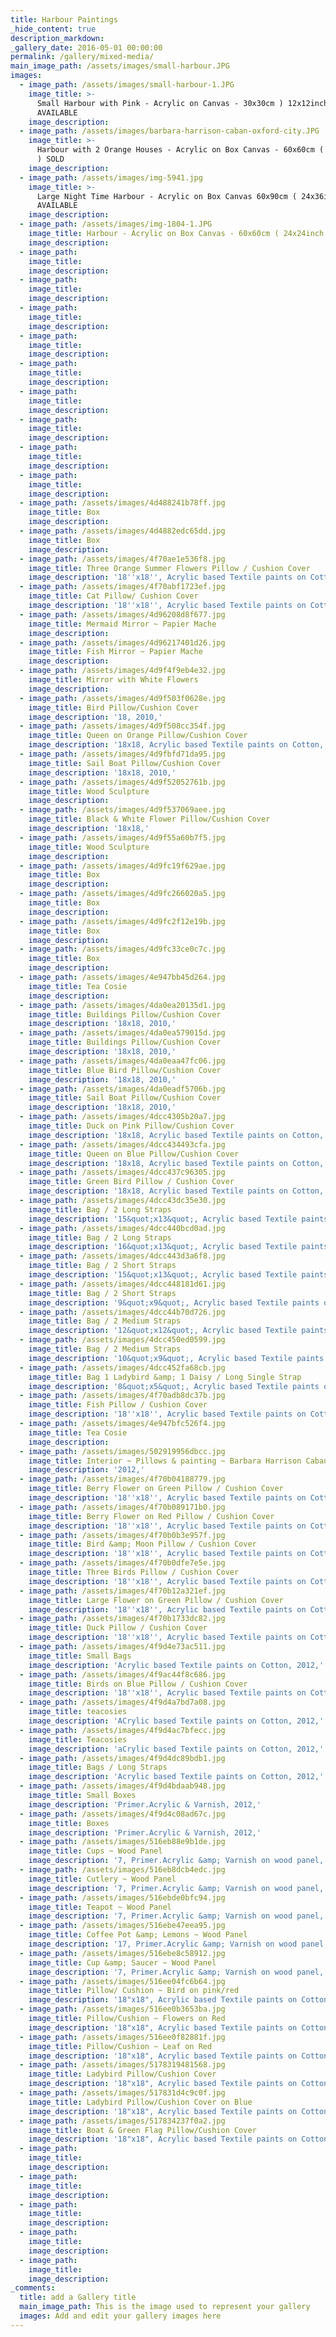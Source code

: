 ```yaml
---
title: Harbour Paintings
_hide_content: true
description_markdown:
_gallery_date: 2016-05-01 00:00:00
permalink: /gallery/mixed-media/
main_image_path: /assets/images/small-harbour.JPG
images:
  - image_path: /assets/images/small-harbour-1.JPG
    image_title: >-
      Small Harbour with Pink - Acrylic on Canvas - 30x30cm ) 12x12inch )
      AVAILABLE
    image_description:
  - image_path: /assets/images/barbara-harrison-caban-oxford-city.JPG
    image_title: >-
      Harbour with 2 Orange Houses - Acrylic on Box Canvas - 60x60cm ( 24x24inch
      ) SOLD
    image_description:
  - image_path: /assets/images/img-5941.jpg
    image_title: >-
      Large Night Time Harbour - Acrylic on Box Canvas 60x90cm ( 24x36inch ) -
      AVAILABLE
    image_description:
  - image_path: /assets/images/img-1804-1.JPG
    image_title: Harbour - Acrylic on Box Canvas - 60x60cm ( 24x24inch ) SOLD
    image_description:
  - image_path:
    image_title:
    image_description:
  - image_path:
    image_title:
    image_description:
  - image_path:
    image_title:
    image_description:
  - image_path:
    image_title:
    image_description:
  - image_path:
    image_title:
    image_description:
  - image_path:
    image_title:
    image_description:
  - image_path:
    image_title:
    image_description:
  - image_path:
    image_title:
    image_description:
  - image_path:
    image_title:
    image_description:
  - image_path: /assets/images/4d488241b78ff.jpg
    image_title: Box
    image_description:
  - image_path: /assets/images/4d4882edc65dd.jpg
    image_title: Box
    image_description:
  - image_path: /assets/images/4f70ae1e536f8.jpg
    image_title: Three Orange Summer Flowers Pillow / Cushion Cover
    image_description: '18''x18'', Acrylic based Textile paints on Cotton, 2012, SOLD'
  - image_path: /assets/images/4f70abf1723ef.jpg
    image_title: Cat Pillow/ Cushion Cover
    image_description: '18''x18'', Acrylic based Textile paints on Cotton, 2012,'
  - image_path: /assets/images/4d96208d8f677.jpg
    image_title: Mermaid Mirror ~ Papier Mache
    image_description:
  - image_path: /assets/images/4d96217401d26.jpg
    image_title: Fish Mirror ~ Papier Mache
    image_description:
  - image_path: /assets/images/4d9f4f9eb4e32.jpg
    image_title: Mirror with White Flowers
    image_description:
  - image_path: /assets/images/4d9f503f0628e.jpg
    image_title: Bird Pillow/Cushion Cover
    image_description: '18, 2010,'
  - image_path: /assets/images/4d9f508cc354f.jpg
    image_title: Queen on Orange Pillow/Cushion Cover
    image_description: '18x18, Acrylic based Textile paints on Cotton, 2010,'
  - image_path: /assets/images/4d9fbfd71da95.jpg
    image_title: Sail Boat Pillow/Cushion Cover
    image_description: '18x18, 2010,'
  - image_path: /assets/images/4d9f52052761b.jpg
    image_title: Wood Sculpture
    image_description:
  - image_path: /assets/images/4d9f537069aee.jpg
    image_title: Black & White Flower Pillow/Cushion Cover
    image_description: '18x18,'
  - image_path: /assets/images/4d9f55a60b7f5.jpg
    image_title: Wood Sculpture
    image_description:
  - image_path: /assets/images/4d9fc19f629ae.jpg
    image_title: Box
    image_description:
  - image_path: /assets/images/4d9fc266020a5.jpg
    image_title: Box
    image_description:
  - image_path: /assets/images/4d9fc2f12e19b.jpg
    image_title: Box
    image_description:
  - image_path: /assets/images/4d9fc33ce0c7c.jpg
    image_title: Box
    image_description:
  - image_path: /assets/images/4e947bb45d264.jpg
    image_title: Tea Cosie
    image_description:
  - image_path: /assets/images/4da0ea20135d1.jpg
    image_title: Buildings Pillow/Cushion Cover
    image_description: '18x18, 2010,'
  - image_path: /assets/images/4da0ea579015d.jpg
    image_title: Buildings Pillow/Cushion Cover
    image_description: '18x18, 2010,'
  - image_path: /assets/images/4da0eaa47fc06.jpg
    image_title: Blue Bird Pillow/Cushion Cover
    image_description: '18x18, 2010,'
  - image_path: /assets/images/4da0eadf5706b.jpg
    image_title: Sail Boat Pillow/Cushion Cover
    image_description: '18x18, 2010,'
  - image_path: /assets/images/4dcc4305b20a7.jpg
    image_title: Duck on Pink Pillow/Cushion Cover
    image_description: '18x18, Acrylic based Textile paints on Cotton, 2011,'
  - image_path: /assets/images/4dcc434493cfa.jpg
    image_title: Queen on Blue Pillow/Cushion Cover
    image_description: '18x18, Acrylic based Textile paints on Cotton, 2011,'
  - image_path: /assets/images/4dcc437c96305.jpg
    image_title: Green Bird Pillow / Cushion Cover
    image_description: '18x18, Acrylic based Textile paints on Cotton, 2011,'
  - image_path: /assets/images/4dcc43dc35e30.jpg
    image_title: Bag / 2 Long Straps
    image_description: '15&quot;x13&quot;, Acrylic based Textile paints on Cotton, 2011,'
  - image_path: /assets/images/4dcc440bcd0ad.jpg
    image_title: Bag / 2 Long Straps
    image_description: '16&quot;x13&quot;, Acrylic based Textile paints on Cotton, 2011,'
  - image_path: /assets/images/4dcc443d3a6f8.jpg
    image_title: Bag / 2 Short Straps
    image_description: '15&quot;x13&quot;, Acrylic based Textile paints on Cotton, 2011,'
  - image_path: /assets/images/4dcc448181d61.jpg
    image_title: Bag / 2 Short Straps
    image_description: '9&quot;x9&quot;, Acrylic based Textile paints on Cotton, 2011,'
  - image_path: /assets/images/4dcc44b70d726.jpg
    image_title: Bag / 2 Medium Straps
    image_description: '12&quot;x12&quot;, Acrylic based Textile paints on Cotton, 2011,'
  - image_path: /assets/images/4dcc450ed0599.jpg
    image_title: Bag / 2 Medium Straps
    image_description: '10&quot;x9&quot;, Acrylic based Textile paints on Cotton, 2011,'
  - image_path: /assets/images/4dcc452fa68cb.jpg
    image_title: Bag 1 Ladybird &amp; 1 Daisy / Long Single Strap
    image_description: '8&quot;x5&quot;, Acrylic based Textile paints on Cotton, 2011,'
  - image_path: /assets/images/4f70adb8dc37b.jpg
    image_title: Fish Pillow / Cushion Cover
    image_description: '18''x18'', Acrylic based Textile paints on Cotton, 2012,'
  - image_path: /assets/images/4e947bfc526f4.jpg
    image_title: Tea Cosie
    image_description:
  - image_path: /assets/images/502919956dbcc.jpg
    image_title: Interior ~ Pillows & painting ~ Barbara Harrison Caban
    image_description: '2012,'
  - image_path: /assets/images/4f70b04188779.jpg
    image_title: Berry Flower on Green Pillow / Cushion Cover
    image_description: '18''x18'', Acrylic based Textile paints on Cotton, 2012, SOLD'
  - image_path: /assets/images/4f70b089171b0.jpg
    image_title: Berry Flower on Red Pillow / Cushion Cover
    image_description: '18''x18'', Acrylic based Textile paints on Cotton, 2012,'
  - image_path: /assets/images/4f70b0b3e957f.jpg
    image_title: Bird &amp; Moon Pillow / Cushion Cover
    image_description: '18''x18'', Acrylic based Textile paints on Cotton, 2012,'
  - image_path: /assets/images/4f70b0dfe7e5e.jpg
    image_title: Three Birds Pillow / Cushion Cover
    image_description: '18''x18'', Acrylic based Textile paints on Cotton, 2012, SOLD'
  - image_path: /assets/images/4f70b12a321ef.jpg
    image_title: Large Flower on Green Pillow / Cushion Cover
    image_description: '18''x18'', Acrylic based Textile paints on Cotton, 2012,'
  - image_path: /assets/images/4f70b1733dc82.jpg
    image_title: Duck Pillow / Cushion Cover
    image_description: '18''x18'', Acrylic based Textile paints on Cotton, 2012,'
  - image_path: /assets/images/4f9d4e73ac511.jpg
    image_title: Small Bags
    image_description: 'Acrylic based Textile paints on Cotton, 2012,'
  - image_path: /assets/images/4f9ac44f8c686.jpg
    image_title: Birds on Blue Pillow / Cushion Cover
    image_description: '18''x18'', Acrylic based Textile paints on Cotton, 2012, SOLD'
  - image_path: /assets/images/4f9d4a7bd7a08.jpg
    image_title: teacosies
    image_description: 'ACrylic based Textile paints on Cotton, 2012,'
  - image_path: /assets/images/4f9d4ac7bfecc.jpg
    image_title: Teacosies
    image_description: 'aCrylic based Textile paints on Cotton, 2012,'
  - image_path: /assets/images/4f9d4dc89bdb1.jpg
    image_title: Bags / Long Straps
    image_description: 'Acrylic based Textile paints on Cotton, 2012,'
  - image_path: /assets/images/4f9d4bdaab948.jpg
    image_title: Small Boxes
    image_description: 'Primer.Acrylic & Varnish, 2012,'
  - image_path: /assets/images/4f9d4c08ad67c.jpg
    image_title: Boxes
    image_description: 'Primer.Acrylic & Varnish, 2012,'
  - image_path: /assets/images/516eb88e9b1de.jpg
    image_title: Cups ~ Wood Panel
    image_description: '7, Primer.Acrylic &amp; Varnish on wood panel, 2013,'
  - image_path: /assets/images/516eb8dcb4edc.jpg
    image_title: Cutlery ~ Wood Panel
    image_description: '7, Primer.Acrylic &amp; Varnish on wood panel, 2013,'
  - image_path: /assets/images/516ebde0bfc94.jpg
    image_title: Teapot ~ Wood Panel
    image_description: '7, Primer.Acrylic &amp; Varnish on wood panel, 2013,'
  - image_path: /assets/images/516ebe47eea95.jpg
    image_title: Coffee Pot &amp; Lemons ~ Wood Panel
    image_description: '17, Primer.Acrylic &amp; Varnish on wood panel, 2013,'
  - image_path: /assets/images/516ebe8c58912.jpg
    image_title: Cup &amp; Saucer ~ Wood Panel
    image_description: '7, Primer.Acrylic &amp; Varnish on wood panel, 2013,'
  - image_path: /assets/images/516ee04fc6b64.jpg
    image_title: Pillow/ Cushion ~ Bird on pink/red
    image_description: '18"x18", Acrylic based Textile paints on Cotton, 2013,'
  - image_path: /assets/images/516ee0b3653ba.jpg
    image_title: Pillow/Cushion ~ Flowers on Red
    image_description: '18"x18", Acrylic based Textile paints on Cotton, 2013,'
  - image_path: /assets/images/516ee0f82881f.jpg
    image_title: Pillow/Cushion ~ Leaf on Red
    image_description: '18"x18", Acrylic based Textile paints on Cotton, 2013,'
  - image_path: /assets/images/5178319481568.jpg
    image_title: Ladybird Pillow/Cushion Cover
    image_description: '18"x18", Acrylic based Textile paints on Cotton'
  - image_path: /assets/images/517831d4c9c0f.jpg
    image_title: Ladybird Pillow/Cushion Cover on Blue
    image_description: '18"x18", Acrylic based Textile paints on Cotton'
  - image_path: /assets/images/517834237f0a2.jpg
    image_title: Boat & Green Flag Pillow/Cushion Cover
    image_description: '18"x18", Acrylic based Textile paints on Cotton'
  - image_path:
    image_title:
    image_description:
  - image_path:
    image_title:
    image_description:
  - image_path:
    image_title:
    image_description:
  - image_path:
    image_title:
    image_description:
  - image_path:
    image_title:
    image_description:
_comments:
  title: add a Gallery title
  main_image_path: This is the image used to represent your gallery
  images: Add and edit your gallery images here
---
```



